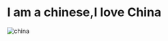 # I am a chinese,I love China

![china](https://image.baidu.com/search/detail?ct=503316480&z=0&ipn=d&word=%E4%B8%AD%E5%9B%BD&step_word=&hs=0&pn=15&spn=0&di=1&pi=0&rn=1&tn=baiduimagedetail&is=&istype=0&ie=utf-8&oe=utf-8&in=&cl=2&lm=-1&st=undefined&cs=1966615275%2C2454981307&os=3649027996%2C1992174421&simid=&adpicid=0&lpn=0&ln=1983&fr=&fmq=1514953727540_R&fm=&ic=undefined&s=undefined&se=&sme=&tab=0&width=undefined&height=undefined&face=undefined&ist=&jit=&cg=&bdtype=-1&oriquery=&objurl=http%3A%2F%2Fb.hiphotos.baidu.com%2Fimage%2Fpic%2Fitem%2F8601a18b87d6277fffecac6b22381f30e824fce3.jpg&fromurl=ippr_z2C%24qAzdH3FAzdH3Fkz1p_z%26e3Bgwf2_z%26e3B25e_z%26e3BvgAzdH3F3frAzdH3Fk65ofjMwr_z%26e3B3fr%3FrtvI1%3D%25dd9adbkamdcca8w18na8cca8w1dkuvaa8a%25dd&gsm=0&rpstart=0&rpnum=0)


